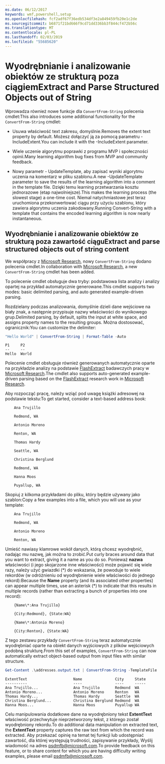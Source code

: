```yaml
---
ms.date: 06/12/2017
keywords: wmf,powershell,setup
ms.openlocfilehash: fcf2adf67f36edb534df3e2a849459fb20e1c2de
ms.sourcegitcommit: b6871f21bd666f9cd71dd336bb3f844cf472b56c
ms.translationtype: MT
ms.contentlocale: pl-PL
ms.lasthandoff: 02/03/2019
ms.locfileid: "55685620"
---
```

# <a name="extract-and-parse-structured-objects-out-of-string"></a><span data-ttu-id="cb86a-102">Wyodrębnianie i analizowanie obiektów ze strukturą poza ciągiem</span><span class="sxs-lookup"><span data-stu-id="cb86a-102">Extract and Parse Structured Objects out of String</span></span>

<span data-ttu-id="cb86a-103">Wprowadza również nowe funkcje dla `ConvertFrom-String` polecenia cmdlet:</span><span class="sxs-lookup"><span data-stu-id="cb86a-103">This also introduces some additional functionality for the `ConvertFrom-String` cmdlet:</span></span>

- <span data-ttu-id="cb86a-104">Usuwa właściwość text zakresu, domyślnie.</span><span class="sxs-lookup"><span data-stu-id="cb86a-104">Removes the extent text property by default.</span></span> <span data-ttu-id="cb86a-105">Możesz dołączyć ją za pomocą parametru - IncludeExtent.</span><span class="sxs-lookup"><span data-stu-id="cb86a-105">You can include it with the -IncludeExtent parameter.</span></span>

- <span data-ttu-id="cb86a-106">Wiele uczenie algorytmu poprawki z programu MVP i społeczności opinii.</span><span class="sxs-lookup"><span data-stu-id="cb86a-106">Many learning algorithm bug fixes from MVP and community feedback.</span></span>

- <span data-ttu-id="cb86a-107">Nowy parametr - UpdateTemplate, aby zapisać wyniki algorytmu uczenia na komentarz w pliku szablonu.</span><span class="sxs-lookup"><span data-stu-id="cb86a-107">A new -UpdateTemplate parameter to save the results of the learning algorithm into a comment in the template file.</span></span> <span data-ttu-id="cb86a-108">Dzięki temu learning przetwarzania kosztu jednorazowe (etap najwolniejsze).</span><span class="sxs-lookup"><span data-stu-id="cb86a-108">This makes the learning process (the slowest stage) a one-time cost.</span></span> <span data-ttu-id="cb86a-109">Niemal natychmiastowe jest teraz uruchomiona przekonwertować ciągu przy użyciu szablonu, który zawiera algorytmu uczenia zakodowany.</span><span class="sxs-lookup"><span data-stu-id="cb86a-109">Running Convert-String with a template that contains the encoded learning algorithm is now nearly instantaneous.</span></span>

## <a name="extract-and-parse-structured-objects-out-of-string-content"></a><span data-ttu-id="cb86a-110">Wyodrębnianie i analizowanie obiektów ze strukturą poza zawartość ciągu</span><span class="sxs-lookup"><span data-stu-id="cb86a-110">Extract and parse structured objects out of string content</span></span>

<span data-ttu-id="cb86a-111">We współpracy z [Microsoft Research](https://www.microsoft.com/en-us/research/?from=http%3A%2F%2Fresearch.microsoft.com%2F), nowy `ConvertFrom-String` dodano polecenia cmdlet.</span><span class="sxs-lookup"><span data-stu-id="cb86a-111">In collaboration with [Microsoft Research](https://www.microsoft.com/en-us/research/?from=http%3A%2F%2Fresearch.microsoft.com%2F), a new `ConvertFrom-String` cmdlet has been added.</span></span>

<span data-ttu-id="cb86a-112">To polecenie cmdlet obsługuje dwa tryby: podstawowa lista analizy i analizy opartej na przykład automatycznie generowane.</span><span class="sxs-lookup"><span data-stu-id="cb86a-112">This cmdlet supports two modes: basic delimited parsing, and auto generated example-driven parsing.</span></span>

<span data-ttu-id="cb86a-113">Rozdzielany podczas analizowania, domyślnie dzieli dane wejściowe na biały znak, a następnie przypisuje nazwy właściwości do wynikowego grup.</span><span class="sxs-lookup"><span data-stu-id="cb86a-113">Delimited parsing, by default, splits the input at white space, and assigns property names to the resulting groups.</span></span> <span data-ttu-id="cb86a-114">Można dostosować, ogranicznik:</span><span class="sxs-lookup"><span data-stu-id="cb86a-114">You can customize the delimiter:</span></span>

```powershell
"Hello World" | ConvertFrom-String | Format-Table -Auto
```

```output
P1     P2
--     --
Hello  World
```

<span data-ttu-id="cb86a-115">Polecenie cmdlet obsługuje również generowanych automatycznie oparte na przykładzie analizy na podstawie [FlashExtract](https://www.microsoft.com/en-us/research/publication/flashextract-framework-data-extraction-examples/?from=http%3A%2F%2Fresearch.microsoft.com%2Fen-us%2Fum%2Fpeople%2Fsumitg%2Fflashextract.html) badawczych pracy w [Microsoft Research](https://www.microsoft.com/en-us/research/?from=http%3A%2F%2Fresearch.microsoft.com%2F).</span><span class="sxs-lookup"><span data-stu-id="cb86a-115">The cmdlet also supports auto-generated example-driven parsing based on the [FlashExtract](https://www.microsoft.com/en-us/research/publication/flashextract-framework-data-extraction-examples/?from=http%3A%2F%2Fresearch.microsoft.com%2Fen-us%2Fum%2Fpeople%2Fsumitg%2Fflashextract.html) research work in [Microsoft Research](https://www.microsoft.com/en-us/research/?from=http%3A%2F%2Fresearch.microsoft.com%2F).</span></span>

<span data-ttu-id="cb86a-116">Aby rozpocząć pracę, należy wziąć pod uwagę książki adresowej na podstawie tekstu:</span><span class="sxs-lookup"><span data-stu-id="cb86a-116">To get started, consider a text-based address book:</span></span>

```
    Ana Trujillo

    Redmond, WA

    Antonio Moreno

    Renton, WA

    Thomas Hardy

    Seattle, WA

    Christina Berglund

    Redmond, WA

    Hanna Moos

    Puyallup, WA
```

<span data-ttu-id="cb86a-117">Skopiuj z kilkoma przykładami do pliku, który będzie używany jako szablon:</span><span class="sxs-lookup"><span data-stu-id="cb86a-117">Copy a few examples into a file, which you will use as your template:</span></span>

```
    Ana Trujillo

    Redmond, WA

    Antonio Moreno

    Renton, WA
```

<span data-ttu-id="cb86a-118">Umieść nawiasy klamrowe wokół danych, którą chcesz wyodrębnić, nadając mu nazwę, jak można to zrobić.</span><span class="sxs-lookup"><span data-stu-id="cb86a-118">Put curly braces around data that you want to extract, giving it a name as you do so.</span></span> <span data-ttu-id="cb86a-119">Ponieważ **nazwa** właściwości (i jego skojarzone inne właściwości) może pojawić się wiele razy, należy użyć gwiazdki (\*) do wskazania, że powoduje to wiele rekordów (w odróżnieniu od wyodrębnienie wiele właściwości do jednego rekord):</span><span class="sxs-lookup"><span data-stu-id="cb86a-119">Because the **Name** property (and its associated other properties) can appear multiple times, use an asterisk (\*) to indicate that this results in multiple records (rather than extracting a bunch of properties into one record):</span></span>

```
    {Name\*:Ana Trujillo}

    {City:Redmond}, {State:WA}

    {Name\*:Antonio Moreno}

    {City:Renton}, {State:WA}
```

<span data-ttu-id="cb86a-120">Z tego zestawu przykłady `ConvertFrom-String` teraz automatycznie wyodrębniać oparte na obiekt danych wyjściowych z plików wejściowych podobną strukturę.</span><span class="sxs-lookup"><span data-stu-id="cb86a-120">From this set of examples, `ConvertFrom-String` can now automatically extract object-based output from input files with similar structure.</span></span>

```powershell
Get-Content .\addresses.output.txt | ConvertFrom-String -TemplateFile .\addresses.template.txt | Format-Table -Auto
```

```output
ExtentText                     Name               City     State
----------                     ----               ----     -----
Ana Trujillo...                Ana Trujillo       Redmond  WA
Antonio Moreno...              Antonio Moreno     Renton   WA
Thomas Hardy...                Thomas Hardy       Seattle  WA
Christina Berglund...          Christina Berglund Redmond  WA
Hanna Moos...                  Hanna Moos         Puyallup WA
```

<span data-ttu-id="cb86a-121">Celu manipulowania dodatkowe dane na wyodrębniony tekst **ExtentText** właściwość przechwytuje nieprzetworzony tekst, z którego został wyodrębniony rekordu.</span><span class="sxs-lookup"><span data-stu-id="cb86a-121">To do additional data manipulation on extracted text, the **ExtentText** property captures the raw text from which the record was extracted.</span></span> <span data-ttu-id="cb86a-122">Aby przekazać opinię na temat tej funkcji lub udostępniać zawartość, dla której występują trudności, zapisywanie przykłady, Wyślij wiadomość na adres <psdmfb@microsoft.com>.</span><span class="sxs-lookup"><span data-stu-id="cb86a-122">To provide feedback on this feature, or to share content for which you are having difficulty writing examples, please email <psdmfb@microsoft.com>.</span></span>